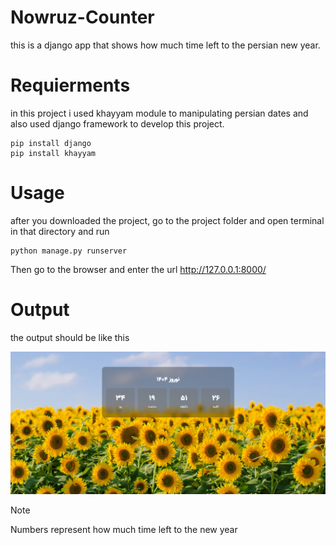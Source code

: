 # Nowruz-Counter
this is a django app that shows how much time left to the persian new year.

# Requierments
in this project i used khayyam module to manipulating persian dates and also used django framework to develop this project.
```
pip install django
pip install khayyam
```
# Usage
after you downloaded the project, go to the project folder and open terminal in that directory and run 
```
python manage.py runserver
```
Then go to the browser and enter the url http://127.0.0.1:8000/

# Output
the output should be like this

![Screenshot of output.](https://github.com/metaamiri/nowruz-counter/blob/main/main/Templates/screenshot/Screenshot.png)

> [!NOTE]
> Numbers represent how much time left to the new year

